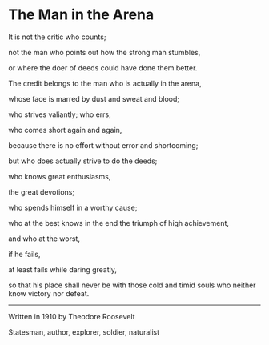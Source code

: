 # The Man in the Arena


It is not the critic who counts;

not the man who points out how the strong man stumbles,

or where the doer of deeds could have done them better.

The credit belongs to the man who is actually in the arena,

whose face is marred by dust and sweat and blood;

who strives valiantly; who errs,

who comes short again and again,

because there is no effort without error and shortcoming;

but who does actually strive to do the deeds;

who knows great enthusiasms,

the great devotions;

who spends himself in a worthy cause;

who at the best knows in the end the triumph of high achievement,

and who at the worst,

if he fails,

at least fails while daring greatly,

so that his place shall never be with those cold and timid souls who neither know victory nor defeat.


----


Written in 1910 by Theodore Roosevelt

Statesman, author, explorer, soldier, naturalist


